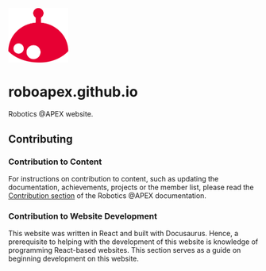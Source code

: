 <img src="static/img/robo_png.png" alt="Robotics @APEX's Xiao Hong" width="120.5" height="110.25">

# roboapex.github.io

Robotics @APEX website.

## Contributing

### Contribution to Content

For instructions on contribution to content, such as updating the documentation, achievements, projects or the member list, please read the [Contribution section](https://roboapex.github.io/docs/contributing/) of the Robotics @APEX documentation.

### Contribution to Website Development

This website was written in React and built with Docusaurus. Hence, a prerequisite to helping with the development of this website is knowledge of programming React-based websites. This section serves as a guide on beginning development on this website.
